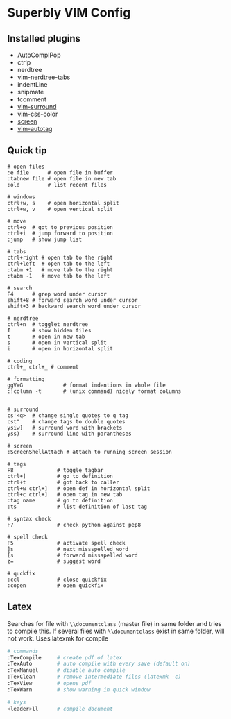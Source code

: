 Superbly VIM Config
===================


Installed plugins
-----------------

+ AutoComplPop
+ ctrlp
+ nerdtree
+ vim-nerdtree-tabs
+ indentLine
+ snipmate 
+ tcomment
+ [vim-surround](https://github.com/tpope/vim-surround)
+ vim-css-color
+ [screen](https://github.com/ervandew/screen)
+ [vim-autotag](https://github.com/craigemery/vim-autotag)



Quick tip
---------

```
# open files
:e file      # open file in buffer
:tabnew file # open file in new tab
:old         # list recent files

# windows
ctrl+w, s    # open horizontal split
ctrl+w, v    # open vertical split

# move
ctrl+o  # got to previous position
ctrl+i  # jump forward to position
:jump   # show jump list

# tabs
ctrl+right # open tab to the right 
ctrl+left  # open tab to the left 
:tabm +1   # move tab to the right
:tabm -1   # move tab to the left

# search 
F4      # grep word under cursor
shift+8 # forward search word under cursor
shift+3 # backward search word under cursor

# nerdtree
ctrl+n  # togglet nerdtree
I       # show hidden files
t       # open in new tab
s       # open in vertical split
i       # open in horizontal split

# coding
ctrl+_ ctrl+_ # comment

# formatting
ggV=G             # format indentions in whole file
:!column -t       # (unix command) nicely format columns


# surround
cs'<q>  # change single quotes to q tag
cst"    # change tags to double quotes
ysiw]   # surround word with brackets
yss)    # surround line with parantheses

# screen 
:ScreenShellAttach # attach to running screen session

# tags
F8              # toggle tagbar
ctrl+]          # go to definition
ctrl+t          # got back to caller
ctrl+w ctrl+]   # open def in horizontal split
ctrl+c ctrl+]   # open tag in new tab
:tag name       # go to definition
:ts             # list definition of last tag

# syntax check
F7              # check python against pep8

# spell check
F5              # activate spell check
]s              # next missspelled word
[s              # forward missspelled word
z=              # suggest word

# quckfix
:ccl            # close quickfix
:copen          # open quickfix

```

Latex
-----

Searches for file with `\\documentclass` (master file) in same folder and tries to compile this.
If several files with `\\documentclass` exist in same folder, will not work.
Uses latexmk for compile

```sh
# commands
:TexCompile     # create pdf of latex
:TexAuto        # auto compile with every save (default on)
:TexManuel      # disable auto compile
:TexClean       # remove intermediate files (latexmk -c)
:TexView        # opens pdf 
:TexWarn        # show warning in quick window

# keys
<leader>ll      # compile document
```
